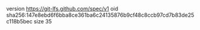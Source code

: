 version https://git-lfs.github.com/spec/v1
oid sha256:147e8ebd6f6bba8ce361ba6c24135876b9cf48c8ccb97cd7b83de25c118b5bec
size 35
